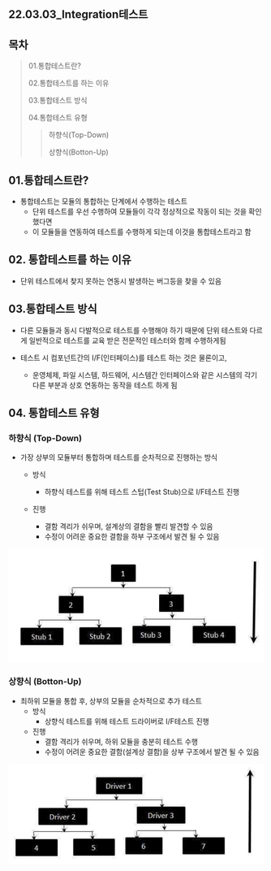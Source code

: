 ## 22.03.03_Integration테스트

## 목차

> 01.통합테스트란?
>
> 02.통합테스트를 하는 이유
>
> 03.통합테스트 방식
>
> 04.통합테스트 유형
>
> > 하향식(Top-Down)
> >
> > 상향식(Botton-Up)

## 01.통합테스트란?

- 통합테스트는 모듈의 통합하는 단계에서 수행하는 테스트
  - 단위 테스트를 우선 수행하여 모듈들이 각각 정상적으로 작동이 되는 것을 확인했다면
  - 이 모듈들을 연동하여 테스트를 수행하게 되는데 이것을 통합테스트라고 함

## 02. 통합테스트를 하는 이유

- 단위 테스트에서 찾지 못하는 연동시 발생하는 버그등을 찾을 수 있음

## 03.통합테스트 방식

- 다른 모듈들과 동시 다발적으로 테스트를 수행해야 하기 때문에 단위 테스트와 다르게 일반적으로 테스트를 교육 받은 전문적인 테스터와 함께 수행하게됨

- 테스트 시 컴포넌트간의 I/F(인터페이스)를 테스트 하는 것은 물론이고,
  - 운영체제, 파일 시스템, 하드웨어, 시스템간 인터페이스와 같은 시스템의 각기 다른 부분과 상호 연동하는 동작을 테스트 하게 됨

## 04. 통합테스트 유형

### 하향식 (Top-Down)

- 가장 상부의 모듈부터 통합하며 테스트를 순차적으로 진행하는 방식

  - 방식
    - 하향식 테스트를 위해 테스트 스텁(Test Stub)으로 I/F테스트 진행

  - 진행
    - 결함 격리가 쉬우며, 설계상의 결함을 빨리 발견할 수 있음
    - 수정이 어려운 중요한 결함을 하부 구조에서 발견 될 수 있음

![image-20220303221822408](22.03.03_Integration테스트.assets/image-20220303221822408.png)

### 상향식 (Botton-Up)

- 최하위 모듈을 통합 후, 상부의 모듈을 순차적으로 추가 테스트
  - 방식
    - 상향식 테스트를 위해 테스트 드라이버로 I/F테스트 진행
  - 진행
    - 결함 격리가 쉬우며, 하위 모듈을 충분히 테스트 수행
    - 수정이 어려운 중요한 결함(설계상 결함)을 상부 구조에서 발견 될 수 있음

![image-20220303222050764](22.03.03_Integration테스트.assets/image-20220303222050764.png)
